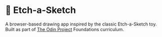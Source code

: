 # 🎨 Etch-a-Sketch

A browser-based drawing app inspired by the classic Etch-a-Sketch toy.  
Built as part of [The Odin Project](https://www.theodinproject.com/) Foundations curriculum.
